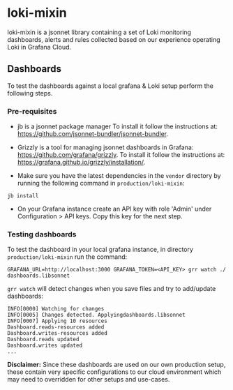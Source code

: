 # loki-mixin

loki-mixin is a jsonnet library containing a set of Loki monitoring dashboards, alerts and rules collected based on our experience operating Loki in Grafana Cloud.

## Dashboards

To test the dashboards against a local grafana & Loki setup perform the following steps.

### Pre-requisites

* jb is a jsonnet package manager
To install it follow the instructions at: https://github.com/jsonnet-bundler/jsonnet-bundler.

* Grizzly is a tool for managing jsonnet dashboards in Grafana: https://github.com/grafana/grizzly.
To install it follow the instructions at: https://grafana.github.io/grizzly/installation/.

* Make sure you have the latest dependencies in the `vendor` directory by running the following command in `production/loki-mixin`:

```shell
jb install
```

* On your Grafana instance create an API key with role 'Admin' under Configuration > API keys. 
Copy this key for the next step.

### Testing dashboards

To test the dashboard in your local grafana instance, in directory `production/loki-mixin` run the command:

```shell
GRAFANA_URL=http://localhost:3000 GRAFANA_TOKEN=<API_KEY> grr watch ./ dashboards.libsonnet
```

`grr watch` will detect changes when you save files and try to add/update dashboards:

```shell
INFO[0000] Watching for changes
INFO[0005] Changes detected. Applyingdashboards.libsonnet
INFO[0007] Applying 10 resources
Dashboard.reads-resources added
Dashboard.writes-resources added
Dashboard.reads updated
Dashboard.writes updated
...
```

**Disclaimer:** Since these dashboards are used on our own production setup, these contain very specific configurations to our cloud environment which may need to overridden for other setups and use-cases.

